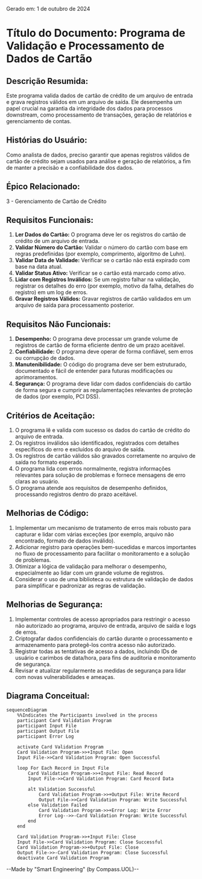 Gerado em: 1 de outubro de 2024

# **Título do Documento:** Programa de Validação e Processamento de Dados de Cartão

## **Descrição Resumida:** 
Este programa valida dados de cartão de crédito de um arquivo de entrada e grava registros válidos em um arquivo de saída. Ele desempenha um papel crucial na garantia da integridade dos dados para processos downstream, como processamento de transações, geração de relatórios e gerenciamento de contas.

## **Histórias do Usuário:**
Como analista de dados, preciso garantir que apenas registros válidos de cartão de crédito sejam usados para análise e geração de relatórios, a fim de manter a precisão e a confiabilidade dos dados.

## **Épico Relacionado:**
3 - Gerenciamento de Cartão de Crédito

## **Requisitos Funcionais:**
1. **Ler Dados do Cartão:** O programa deve ler os registros do cartão de crédito de um arquivo de entrada.
2. **Validar Número do Cartão:** Validar o número do cartão com base em regras predefinidas (por exemplo, comprimento, algoritmo de Luhn).
3. **Validar Data de Validade:** Verificar se o cartão não está expirado com base na data atual.
4. **Validar Status Ativo:** Verificar se o cartão está marcado como ativo.
5. **Lidar com Registros Inválidos:** Se um registro falhar na validação, registrar os detalhes do erro (por exemplo, motivo da falha, detalhes do registro) em um log de erros.
6. **Gravar Registros Válidos:** Gravar registros de cartão validados em um arquivo de saída para processamento posterior.

## **Requisitos Não Funcionais:**
1. **Desempenho:** O programa deve processar um grande volume de registros de cartão de forma eficiente dentro de um prazo aceitável.
2. **Confiabilidade:** O programa deve operar de forma confiável, sem erros ou corrupção de dados.
3. **Manutenibilidade:** O código do programa deve ser bem estruturado, documentado e fácil de entender para futuras modificações ou aprimoramentos.
4. **Segurança:** O programa deve lidar com dados confidenciais do cartão de forma segura e cumprir as regulamentações relevantes de proteção de dados (por exemplo, PCI DSS).

## **Critérios de Aceitação:**
1. O programa lê e valida com sucesso os dados do cartão de crédito do arquivo de entrada.
2. Os registros inválidos são identificados, registrados com detalhes específicos do erro e excluídos do arquivo de saída.
3. Os registros de cartão válidos são gravados corretamente no arquivo de saída no formato esperado.
4. O programa lida com erros normalmente, registra informações relevantes para solução de problemas e fornece mensagens de erro claras ao usuário.
5. O programa atende aos requisitos de desempenho definidos, processando registros dentro do prazo aceitável.

## **Melhorias de Código:**
1. Implementar um mecanismo de tratamento de erros mais robusto para capturar e lidar com várias exceções (por exemplo, arquivo não encontrado, formato de dados inválido).
2. Adicionar registro para operações bem-sucedidas e marcos importantes no fluxo de processamento para facilitar o monitoramento e a solução de problemas.
3. Otimizar a lógica de validação para melhorar o desempenho, especialmente ao lidar com um grande volume de registros.
4. Considerar o uso de uma biblioteca ou estrutura de validação de dados para simplificar e padronizar as regras de validação.

## **Melhorias de Segurança:**
1. Implementar controles de acesso apropriados para restringir o acesso não autorizado ao programa, arquivo de entrada, arquivo de saída e logs de erros.
2. Criptografar dados confidenciais do cartão durante o processamento e armazenamento para protegê-los contra acesso não autorizado.
3. Registrar todas as tentativas de acesso a dados, incluindo IDs de usuário e carimbos de data/hora, para fins de auditoria e monitoramento de segurança.
4. Revisar e atualizar regularmente as medidas de segurança para lidar com novas vulnerabilidades e ameaças.

## **Diagrama Conceitual:**

```mermaid
sequenceDiagram
    %%Indicates the Participants involved in the process
    participant Card Validation Program
    participant Input File
    participant Output File
    participant Error Log

    activate Card Validation Program
    Card Validation Program->>+Input File: Open
    Input File->>Card Validation Program: Open Successful
    
    loop For Each Record in Input File
        Card Validation Program->>+Input File: Read Record
        Input File->>Card Validation Program: Card Record Data
    
        alt Validation Successful
            Card Validation Program->>+Output File: Write Record
            Output File->>Card Validation Program: Write Successful
        else Validation Failed
            Card Validation Program->>+Error Log: Write Error
            Error Log-->>-Card Validation Program: Write Successful
        end
    end

    Card Validation Program->>+Input File: Close
    Input File->>Card Validation Program: Close Successful
    Card Validation Program->>+Output File: Close
    Output File->>-Card Validation Program: Close Successful
    deactivate Card Validation Program
```

--Made by "Smart Engineering" (by Compass.UOL)--
